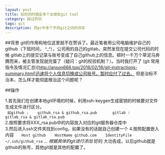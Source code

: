```yaml
---
layout: post
title: 如何同时搞定多个女朋友git tool
category: 踩过的坑
tags: git
description: 同pc中多个不同git之间的共存
---
```

##背景
  git的作用和地位这里就不在赘诉了。最近笔者用公司电脑维护自己的github（下班时间， ^_^），公司用的自己的gitlab。突然发现在提交公司代码的时候
gitlab上的提交记录与账号变成了自己github上的信息。顿时一千万个草泥马奔腾而来，被主管发现就完蛋了（疑问：git的校验机制？）。当时我打开了
(git 常用指令及情况汇总)[http://anson666.top/2016/02/16/git-instractions-summary.html]迅速将个人信息切换成公司账号。暂时应付了过去。
但是治标不治本，怎么样才能彻底根治这个问题呢？

##操作

1.首先我们在创建本地git环境的时候，利用ssh-keygen生成密钥的时候要对文件生成文件进行区分。   
    ```
    如github :   
        github_rsa & github_rsa.pub      
     gitlab :   
        gitlab_rsa & gitlab_rsa.pub```    
2.按照要求将XXX_rsa.pub中的内容放入对应的git服务器仓库中        
3.然后进入ssh文件夹找到config，如果没有的话就自己创建一个
4.按照配置嵌入内容
    ```  
    Host github   
    HostName github.com   
    IdentityFile ~/.ssh/github_rsa```
    ...
   *根据具体的git进行添加*
好的 大功告成，以后github就是github的账号，其他git就是其他的配置了。

